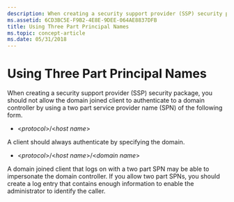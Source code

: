 ```yaml
---
description: When creating a security support provider (SSP) security package, you should not allow the domain joined client to authenticate to a domain controller by using a two part service provider name (SPN) of the following form.
ms.assetid: 6CD3BC5E-F9B2-4E8E-9DEE-064AE8837DFB
title: Using Three Part Principal Names
ms.topic: concept-article
ms.date: 05/31/2018
---
```


# Using Three Part Principal Names

When creating a security support provider (SSP) security package, you should not allow the domain joined client to authenticate to a domain controller by using a two part service provider name (SPN) of the following form.

-   <*protocol*>/<*host name*>

A client should always authenticate by specifying the domain.

-   <*protocol*>/<*host name*>/<*domain name*>

A domain joined client that logs on with a two part SPN may be able to impersonate the domain controller. If you allow two part SPNs, you should create a log entry that contains enough information to enable the administrator to identify the caller.

 

 



